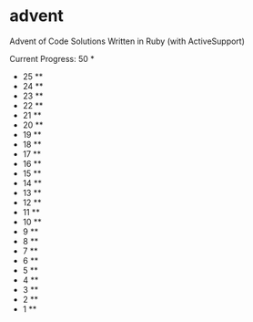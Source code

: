 # advent
Advent of Code Solutions
Written in Ruby (with ActiveSupport)

Current Progress: 50 *
- 25 **
- 24 **
- 23 **
- 22 **
- 21 **
- 20 **
- 19 **
- 18 **
- 17 **
- 16 **
- 15 **
- 14 **
- 13 **
- 12 **
- 11 **
- 10 **
-  9 **
-  8 **
-  7 **
-  6 **
-  5 **
-  4 **
-  3 **
-  2 **
-  1 **
